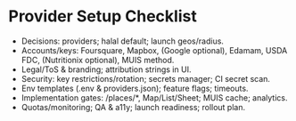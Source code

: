 # Provider Setup Checklist
- Decisions: providers; halal default; launch geos/radius.
- Accounts/keys: Foursquare, Mapbox, (Google optional), Edamam, USDA FDC, (Nutritionix optional), MUIS method.
- Legal/ToS & branding; attribution strings in UI.
- Security: key restrictions/rotation; secrets manager; CI secret scan.
- Env templates (.env & providers.json); feature flags; timeouts.
- Implementation gates: /places/*, Map/List/Sheet; MUIS cache; analytics.
- Quotas/monitoring; QA & a11y; launch readiness; rollout plan.
